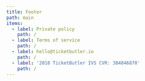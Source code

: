 ```yaml
---
title: Footer
path: main
items:
  - label: Private policy
    path: /
  - label: Terms of service
    path: /
  - label: hello@ticketbutler.io
    path: /
  - label: '2018 TicketButler IVS CVR: 384046870'
    path: /
---
```


